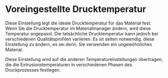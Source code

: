 Voreingestellte Drucktemperatur
====
Diese Einstellung legt die ideale Drucktemperatur für das Material fest. Wenn Sie die Drucktemperatur im Materialmanager ändern, wird diese Temperatur angepasst. Die tatsächliche Drucktemperatur kann jedoch bei verschiedenen Qualitätsprofilen variieren. Es ist selten notwendig, diese Einstellung zu ändern, es sei denn, Sie verwenden ein ungewöhnliches Material.

Diese Einstellung wird auf die anderen Temperatureinstellungen übertragen, die die Extrusionstemperaturen in verschiedenen Phasen des Druckprozesses festlegen.